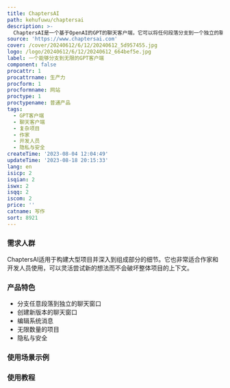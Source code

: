```yaml
---
title: ChaptersAI
path: kehufuwu/chaptersai
description: >-
  ChaptersAI是一个基于OpenAI的GPT的聊天客户端，它可以将任何段落分支到一个独立的聊天窗口。它适用于构建复杂的项目，可以深入到组成部分的细节，并能轻松返回到原始聊天上下文。ChaptersAI还为作家和开发人员提供了便利，可以创建新版本的聊天窗口，并能够在整个项目中灵活尝试新的想法。此外，ChaptersAI将数据完全存储在本地浏览器中，不会发送到服务器，提供了更高的隐私和安全性。
source: 'https://www.chaptersai.com'
cover: /cover/20240612/6/12/20240612_5d957455.jpg
logo: /logo/20240612/6/12/20240612_664bef5e.jpg
label: 一个能够分支到无限的GPT客户端
component: false
procattr: 1
procattrname: 生产力
procform: 1
procformname: 网站
proctype: 1
proctypename: 普通产品
tags:
  - GPT客户端
  - 聊天客户端
  - 复杂项目
  - 作家
  - 开发人员
  - 隐私与安全
createTime: '2023-08-04 12:04:49'
updateTime: '2023-08-18 20:15:33'
lang: en
isicp: 2
isqian: 2
iswx: 2
isqq: 2
iscom: 2
price: ''
catname: 写作
sort: 8921
---
```




### 需求人群
ChaptersAI适用于构建大型项目并深入到组成部分的细节。它也非常适合作家和开发人员使用，可以灵活尝试新的想法而不会破坏整体项目的上下文。

### 产品特色
- 分支任意段落到独立的聊天窗口
- 创建新版本的聊天窗口
- 编辑系统消息
- 无限数量的项目
- 隐私与安全

### 使用场景示例


### 使用教程


  
